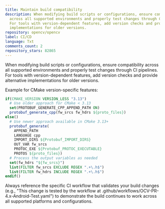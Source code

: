 ```yaml
---
title: Maintain build compatibility
description: When modifying build scripts or configurations, ensure compatibility
  across all supported environments and properly test changes through CI pipelines.
  For tools with version-dependent features, add version checks and provide alternative
  implementations for older versions.
repository: opencv/opencv
label: CI/CD
language: Txt
comments_count: 2
repository_stars: 82865
---
```


When modifying build scripts or configurations, ensure compatibility across all supported environments and properly test changes through CI pipelines. For tools with version-dependent features, add version checks and provide alternative implementations for older versions.

Example for CMake version-specific features:
```cmake
if(CMAKE_VERSION VERSION_LESS "3.13")
  # Use older approach for CMake < 3.13
  set(PROTOBUF_GENERATE_CPP_APPEND_PATH ON)
  protobuf_generate_cpp(fw_srcs fw_hdrs ${proto_files})
else()
  # Use newer approach available in CMake 3.13+
  protobuf_generate(
    APPEND_PATH
    LANGUAGE cpp
    IMPORT_DIRS ${Protobuf_IMPORT_DIRS}
    OUT_VAR fw_srcs
    PROTOC_EXE ${Protobuf_PROTOC_EXECUTABLE}
    PROTOS ${proto_files})
  # Process the output variables as needed
  set(fw_hdrs "${fw_srcs}")
  list(FILTER fw_srcs EXCLUDE REGEX ".+\.h$")
  list(FILTER fw_hdrs INCLUDE REGEX ".+\.h$")
endif()
```

Always reference the specific CI workflow that validates your build changes (e.g., "This change is tested by the workflow at .github/workflows/OCV-PR-4.x-Android-Test.yaml") to demonstrate the build continues to work across all supported platforms and configurations.
